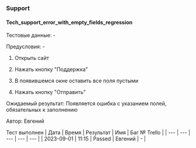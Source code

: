 ### Support
#### Tech_support_error_with_empty_fields_regression

Тестовые данные: -

Предусловия: -

1. Открыть сайт

2. Нажать кнопку "Поддержка"

3. В появившемся окне оставить все поля пустыми

4. Нажать кнопку "Отправить"

Ожидаемый результат: Появляется ошибка с указанием полей, обязательных к заполнению


Автор: Евгений

Тест выполнен
| Дата | Время | Результат | Имя | Баг № Trello |
| --- | --- | --- | --- | --- |
| 2023-09-01 | 11:15 | Passed | Евгений | - | 